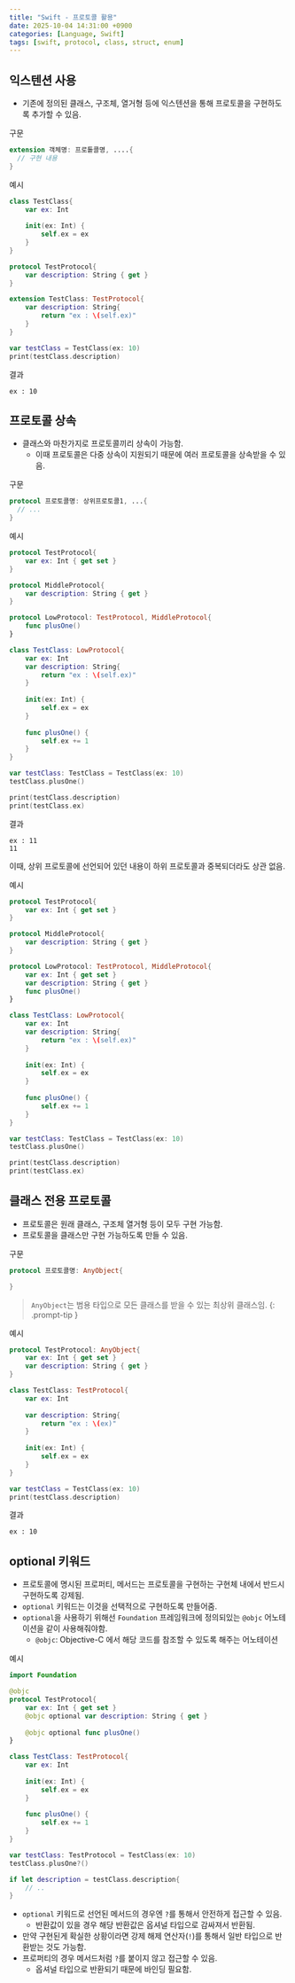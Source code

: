 ```yaml
---
title: "Swift - 프로토콜 활용"
date: 2025-10-04 14:31:00 +0900
categories: [Language, Swift]
tags: [swift, protocol, class, struct, enum]
---
```


## **익스텐션 사용**
- 기존에 정의된 클래스, 구조체, 열거형 등에 익스텐션을 통해 프로토콜을 구현하도록 추가할 수 있음.

구문
```swift
extension 객체명: 프로톹콜명, ....{
  // 구현 내용
}
```

예시
```swift
class TestClass{
    var ex: Int
    
    init(ex: Int) {
        self.ex = ex
    }
}

protocol TestProtocol{
    var description: String { get }
}

extension TestClass: TestProtocol{
    var description: String{
        return "ex : \(self.ex)"
    }
}

var testClass = TestClass(ex: 10)
print(testClass.description)
```

결과
```
ex : 10
```

## **프로토콜 상속**
- 클래스와 마찬가지로 프로토콜끼리 상속이 가능함.
  - 이때 프로토콜은 다중 상속이 지원되기 때문에 여러 프로토콜을 상속받을 수 있음.

구문
```swift
protocol 프로토콜명: 상위프로토콜1, ...{
  // ...
}
```

예시
```swift
protocol TestProtocol{
    var ex: Int { get set }
}

protocol MiddleProtocol{
    var description: String { get }
}

protocol LowProtocol: TestProtocol, MiddleProtocol{
    func plusOne()
}

class TestClass: LowProtocol{
    var ex: Int
    var description: String{
        return "ex : \(self.ex)"
    }
    
    init(ex: Int) {
        self.ex = ex
    }
    
    func plusOne() {
        self.ex += 1
    }
}

var testClass: TestClass = TestClass(ex: 10)
testClass.plusOne()

print(testClass.description)
print(testClass.ex)
```

결과
```
ex : 11
11
```

이때, 상위 프로토콜에 선언되어 있던 내용이 하위 프로토콜과 중복되더라도 상관 없음.

예시
```swift
protocol TestProtocol{
    var ex: Int { get set }
}

protocol MiddleProtocol{
    var description: String { get }
}

protocol LowProtocol: TestProtocol, MiddleProtocol{
    var ex: Int { get set }
    var description: String { get }
    func plusOne()
}

class TestClass: LowProtocol{
    var ex: Int
    var description: String{
        return "ex : \(self.ex)"
    }
    
    init(ex: Int) {
        self.ex = ex
    }
    
    func plusOne() {
        self.ex += 1
    }
}

var testClass: TestClass = TestClass(ex: 10)
testClass.plusOne()

print(testClass.description)
print(testClass.ex)
```

## **클래스 전용 프로토콜**
- 프로토콜은 원래 클래스, 구조체 열거형 등이 모두 구현 가능함.
- 프로토콜을 클래스만 구현 가능하도록 만들 수 있음.

구문
```swift
protocol 프로토콜명: AnyObject{

}
```

> `AnyObject`는 범용 타입으로 모든 클래스를 받을 수 있는 최상위 클래스임.
{: .prompt-tip }

예시
```swift
protocol TestProtocol: AnyObject{
    var ex: Int { get set }
    var description: String { get }
}

class TestClass: TestProtocol{
    var ex: Int
    
    var description: String{
        return "ex : \(ex)"
    }
    
    init(ex: Int) {
        self.ex = ex
    }
}

var testClass = TestClass(ex: 10)
print(testClass.description)
```

결과
```
ex : 10
```

## **optional 키워드**
- 프로토콜에 명시된 프로퍼티, 메서드는 프로토콜을 구현하는 구현체 내에서 반드시 구현하도록 강제됨.
- `optional` 키워드는 이것을 선택적으로 구현하도록 만들어줌.
- `optional`을 사용하기 위해선 `Foundation` 프레임워크에 정의되있는 `@objc` 어노테이션을 같이 사용해줘야함.
  - `@objc`: Objective-C 에서 해당 코드를 참조할 수 있도록 해주는 어노테이션

예시
```swift
import Foundation

@objc
protocol TestProtocol{
    var ex: Int { get set }
    @objc optional var description: String { get }
    
    @objc optional func plusOne()
}

class TestClass: TestProtocol{
    var ex: Int
    
    init(ex: Int) {
        self.ex = ex
    }
    
    func plusOne() {
        self.ex += 1
    }
}

var testClass: TestProtocol = TestClass(ex: 10)
testClass.plusOne?()

if let description = testClass.description{
    // ..
}
```

- `optional` 키워드로 선언된 메서드의 경우엔 `?`를 통해서 안전하게 접근할 수 있음.
  - 반환값이 있을 경우 해당 반환값은 옵셔널 타입으로 감싸져서 반환됨.
- 만약 구현된게 확실한 상황이라면 강제 해제 연산자(`!`)를 통해서 일반 타입으로 반환받는 것도 가능함.
- 프로퍼티의 경우 메서드처럼 `?`를 붙이지 않고 접근할 수 있음.
  - 옵셔널 타입으로 반환되기 때문에 바인딩 필요함.